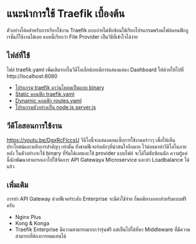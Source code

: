 # แนะนำการใช้ Traefik เบื้องต้น
ตัวอย่างโค้ดสำหรับการเรียกใช้งาน Traefik แบบง่ายไม่ซับซ้อนใช้เรียกโปรแกรมพร้อมไฟล์คอนฟิกกูเรชั่นก็ใช้งานได้เลย แบบนี้เรียกว่า File Provider เป็นวิธีที่เข้าใจได้ง่าย 
## ไฟล์ที่ใช้
ไฟล์ traefik.yaml เพิ่มเติมจากในวีดีโอเล็กน้อยเมีการแสดงแสดง Dashboard ให้ด้วยให้ไปที่ http://localhost:8080
- [โปรแกรม traefik ดาว์นโหลดเป็นแบบ binary](https://github.com/traefik/traefik/releases)
- [Static คอนฟิก traefik.yaml](https://github.com/schooltechx/youtube/raw/main/traefik/traefik-intro/traefik.yaml)
- [Dynamic คอนฟิก routes.yaml](https://github.com/schooltechx/youtube/raw/main/traefik/traefik-intro/routes.yaml)
- [โปรแกรมตัวอย่างเป็น node.js server.js](https://github.com/schooltechx/youtube/raw/main/traefik/traefik-intro/server.js)

## วีดีโอสอนการใช้งาน
https://youtu.be/DgxRcFlccsU
วีดีโอนี้จะแสดงคอนเซ็บการใช้งานคร่าวๆ เพื่อให้เห็นประโยชน์และหลักการสำคัญๆ เท่านั้น ยังขาดฟีเจอร์หลักๆที่น่าสนใจอีกมาก ไว้ค่อยมาทำวีดีโอในภายหลัง ในตัวอย่างจะใช้ binary 
ที่รันได้เลยและใช้ provider แบบไฟล์ จะได้ไม่ซับซ้อนนัก ความรู้แค่นี้นักพัฒนาสามารถเอาไปใช้จัดการ API Gatewayม Microservice และทำ Loadbalance ได้แล้ว 

## เพิ่มเติม
การทำ API Gateway ด้วยฟีเจอร์ระดับ Enterprise จะมีค่าใช้จ่าย ก็พอมีทางออกสำหรับแบบฟรีครับ
- Nginx Plus 
- Kong & Konga 
- Traefik Enterprise มีความสามารถมากกว่ารุ่นฟรี แต่เป็นไปได้ที่หา Middleware ที่มีความสามารถที่ต้องการทดแทนได้
